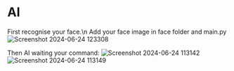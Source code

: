# AI

First recognise your face.\n
Add your face image in face folder and main.py 
![Screenshot 2024-06-24 123308](https://github.com/Nitin-kul/AI/assets/147025418/ad418d7a-1923-4998-942e-d8d5fb53d919)

Then AI waiting your command:
![Screenshot 2024-06-24 113142](https://github.com/Nitin-kul/AI/assets/147025418/a440f04d-4f57-406a-b4ee-9c6d3f372cd0)
![Screenshot 2024-06-24 113149](https://github.com/Nitin-kul/AI/assets/147025418/d28cd94d-0dcd-4076-b34c-d72caa6a59bd)
